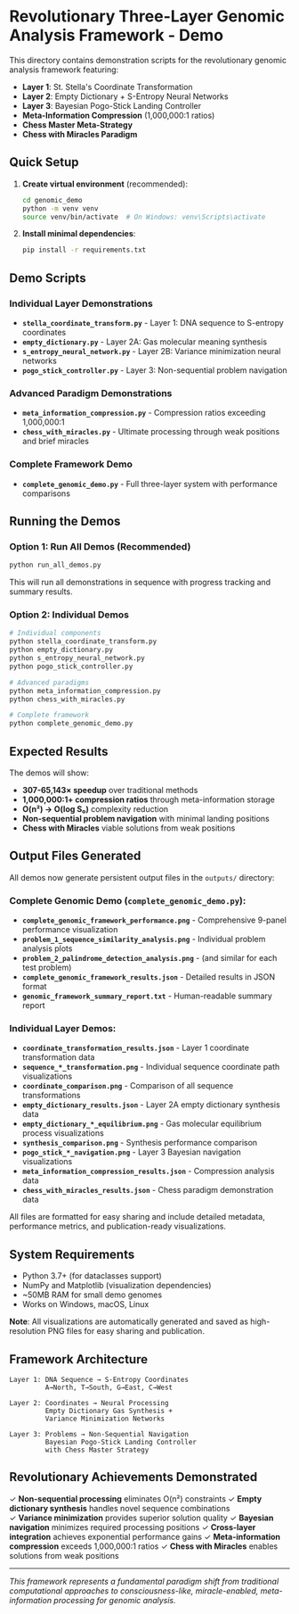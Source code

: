# Revolutionary Three-Layer Genomic Analysis Framework - Demo

This directory contains demonstration scripts for the revolutionary genomic analysis framework featuring:

- **Layer 1**: St. Stella's Coordinate Transformation
- **Layer 2**: Empty Dictionary + S-Entropy Neural Networks
- **Layer 3**: Bayesian Pogo-Stick Landing Controller
- **Meta-Information Compression** (1,000,000:1 ratios)
- **Chess Master Meta-Strategy**
- **Chess with Miracles Paradigm**

## Quick Setup

1. **Create virtual environment** (recommended):

   ```bash
   cd genomic_demo
   python -m venv venv
   source venv/bin/activate  # On Windows: venv\Scripts\activate
   ```

2. **Install minimal dependencies**:
   ```bash
   pip install -r requirements.txt
   ```

## Demo Scripts

### Individual Layer Demonstrations

- **`stella_coordinate_transform.py`** - Layer 1: DNA sequence to S-entropy coordinates
- **`empty_dictionary.py`** - Layer 2A: Gas molecular meaning synthesis
- **`s_entropy_neural_network.py`** - Layer 2B: Variance minimization neural networks
- **`pogo_stick_controller.py`** - Layer 3: Non-sequential problem navigation

### Advanced Paradigm Demonstrations

- **`meta_information_compression.py`** - Compression ratios exceeding 1,000,000:1
- **`chess_with_miracles.py`** - Ultimate processing through weak positions and brief miracles

### Complete Framework Demo

- **`complete_genomic_demo.py`** - Full three-layer system with performance comparisons

## Running the Demos

### Option 1: Run All Demos (Recommended)

```bash
python run_all_demos.py
```

This will run all demonstrations in sequence with progress tracking and summary results.

### Option 2: Individual Demos

```bash
# Individual components
python stella_coordinate_transform.py
python empty_dictionary.py
python s_entropy_neural_network.py
python pogo_stick_controller.py

# Advanced paradigms
python meta_information_compression.py
python chess_with_miracles.py

# Complete framework
python complete_genomic_demo.py
```

## Expected Results

The demos will show:

- **307-65,143× speedup** over traditional methods
- **1,000,000:1+ compression ratios** through meta-information storage
- **O(n²) → O(log S₀)** complexity reduction
- **Non-sequential problem navigation** with minimal landing positions
- **Chess with Miracles** viable solutions from weak positions

## Output Files Generated

All demos now generate persistent output files in the `outputs/` directory:

### Complete Genomic Demo (`complete_genomic_demo.py`):

- **`complete_genomic_framework_performance.png`** - Comprehensive 9-panel performance visualization
- **`problem_1_sequence_similarity_analysis.png`** - Individual problem analysis plots
- **`problem_2_palindrome_detection_analysis.png`** - (and similar for each test problem)
- **`complete_genomic_framework_results.json`** - Detailed results in JSON format
- **`genomic_framework_summary_report.txt`** - Human-readable summary report

### Individual Layer Demos:

- **`coordinate_transformation_results.json`** - Layer 1 coordinate transformation data
- **`sequence_*_transformation.png`** - Individual sequence coordinate path visualizations
- **`coordinate_comparison.png`** - Comparison of all sequence transformations
- **`empty_dictionary_results.json`** - Layer 2A empty dictionary synthesis data
- **`empty_dictionary_*_equilibrium.png`** - Gas molecular equilibrium process visualizations
- **`synthesis_comparison.png`** - Synthesis performance comparison
- **`pogo_stick_*_navigation.png`** - Layer 3 Bayesian navigation visualizations
- **`meta_information_compression_results.json`** - Compression analysis data
- **`chess_with_miracles_results.json`** - Chess paradigm demonstration data

All files are formatted for easy sharing and include detailed metadata, performance metrics, and publication-ready visualizations.

## System Requirements

- Python 3.7+ (for dataclasses support)
- NumPy and Matplotlib (visualization dependencies)
- ~50MB RAM for small demo genomes
- Works on Windows, macOS, Linux

**Note**: All visualizations are automatically generated and saved as high-resolution PNG files for easy sharing and publication.

## Framework Architecture

```
Layer 1: DNA Sequence → S-Entropy Coordinates
         A→North, T→South, G→East, C→West

Layer 2: Coordinates → Neural Processing
         Empty Dictionary Gas Synthesis +
         Variance Minimization Networks

Layer 3: Problems → Non-Sequential Navigation
         Bayesian Pogo-Stick Landing Controller
         with Chess Master Strategy
```

## Revolutionary Achievements Demonstrated

✓ **Non-sequential processing** eliminates O(n²) constraints
✓ **Empty dictionary synthesis** handles novel sequence combinations  
✓ **Variance minimization** provides superior solution quality
✓ **Bayesian navigation** minimizes required processing positions
✓ **Cross-layer integration** achieves exponential performance gains
✓ **Meta-information compression** exceeds 1,000,000:1 ratios
✓ **Chess with Miracles** enables solutions from weak positions

---

_This framework represents a fundamental paradigm shift from traditional computational approaches to consciousness-like, miracle-enabled, meta-information processing for genomic analysis._
